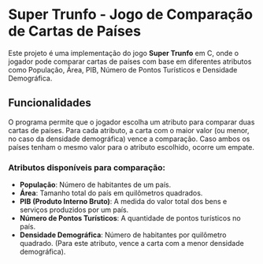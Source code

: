 # Super Trunfo - Jogo de Comparação de Cartas de Países

Este projeto é uma implementação do jogo **Super Trunfo** em C, onde o jogador pode comparar cartas de países com base em diferentes atributos como População, Área, PIB, Número de Pontos Turísticos e Densidade Demográfica.

## Funcionalidades

O programa permite que o jogador escolha um atributo para comparar duas cartas de países. Para cada atributo, a carta com o maior valor (ou menor, no caso da densidade demográfica) vence a comparação. Caso ambos os países tenham o mesmo valor para o atributo escolhido, ocorre um empate.

### Atributos disponíveis para comparação:

- **População**: Número de habitantes de um país.
- **Área**: Tamanho total do país em quilômetros quadrados.
- **PIB (Produto Interno Bruto)**: A medida do valor total dos bens e serviços produzidos por um país.
- **Número de Pontos Turísticos**: A quantidade de pontos turísticos no país.
- **Densidade Demográfica**: Número de habitantes por quilômetro quadrado. (Para este atributo, vence a carta com a menor densidade demográfica).
